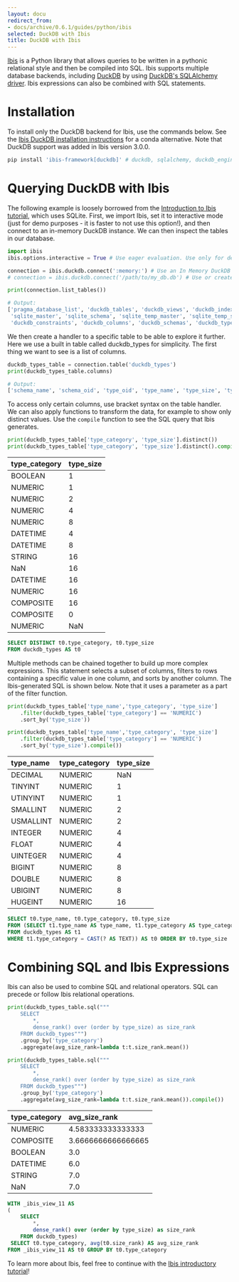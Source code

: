 ```yaml
---
layout: docu
redirect_from:
- docs/archive/0.6.1/guides/python/ibis
selected: DuckDB with Ibis
title: DuckDB with Ibis
---
```


[Ibis](https://ibis-project.org/) is a Python library that allows queries to be written in a pythonic relational style and then be compiled into SQL.
Ibis supports multiple database backends, including [DuckDB](https://ibis-project.org/backends/DuckDB/) by using [DuckDB's SQLAlchemy driver](https://github.com/Mause/duckdb_engine). Ibis expressions can also be combined with SQL statements.

# Installation
To install only the DuckDB backend for Ibis, use the commands below. See the [Ibis DuckDB installation instructions](https://ibis-project.org/backends/DuckDB/) for a conda alternative. Note that DuckDB support was added in Ibis version 3.0.0.
```python
pip install 'ibis-framework[duckdb]' # duckdb, sqlalchemy, duckdb_engine and more are installed as dependencies
```

# Querying DuckDB with Ibis
The following example is loosely borrowed from the [Introduction to Ibis tutorial](https://nbviewer.org/github/ibis-project/ibis-examples/blob/main/tutorial/01-Introduction-to-Ibis.ipynb), which uses SQLite.
First, we import Ibis, set it to interactive mode (just for demo purposes - it is faster to not use this option!), and then connect to an in-memory DuckDB instance. We can then inspect the tables in our database. 

```python
import ibis
ibis.options.interactive = True # Use eager evaluation. Use only for demo purposes!

connection = ibis.duckdb.connect(':memory:') # Use an In Memory DuckDB
# connection = ibis.duckdb.connect('/path/to/my_db.db') # Use or create a physical DuckDB at this path

print(connection.list_tables())
```
```python
# Output:
['pragma_database_list', 'duckdb_tables', 'duckdb_views', 'duckdb_indexes',
 'sqlite_master', 'sqlite_schema', 'sqlite_temp_master', 'sqlite_temp_schema', 
 'duckdb_constraints', 'duckdb_columns', 'duckdb_schemas', 'duckdb_types']
```
We then create a handler to a specific table to be able to explore it further. Here we use a built in table called duckdb_types for simplicity. The first thing we want to see is a list of columns.
```python
duckdb_types_table = connection.table('duckdb_types')
print(duckdb_types_table.columns)
```
```python
# Output:
['schema_name', 'schema_oid', 'type_oid', 'type_name', 'type_size', 'type_category', 'internal']
```
To access only certain columns, use bracket syntax on the table handler. We can also apply functions to transform the data, for example to show only distinct values. Use the `compile` function to see the SQL query that Ibis generates.
```python
print(duckdb_types_table['type_category', 'type_size'].distinct())
print(duckdb_types_table['type_category', 'type_size'].distinct().compile())
```

| type_category | type_size |
|:---|:---|
| BOOLEAN       | 1         |
| NUMERIC       | 1         |
| NUMERIC       | 2         |
| NUMERIC       | 4         |
| NUMERIC       | 8         |
| DATETIME      | 4         |
| DATETIME      | 8         |
| STRING        | 16        |
| NaN           | 16        |
| DATETIME      | 16        |
| NUMERIC       | 16        |
| COMPOSITE     | 16        |
| COMPOSITE     | 0         |
| NUMERIC       | NaN       |

```sql
SELECT DISTINCT t0.type_category, t0.type_size 
FROM duckdb_types AS t0
```

Multiple methods can be chained together to build up more complex expressions. This statement selects a subset of columns, filters to rows containing a specific value in one column, and sorts by another column. The Ibis-generated SQL is shown below. Note that it uses a parameter as a part of the filter function.

```python
print(duckdb_types_table['type_name','type_category', 'type_size']
    .filter(duckdb_types_table['type_category'] == 'NUMERIC')
    .sort_by('type_size'))

print(duckdb_types_table['type_name','type_category', 'type_size']
    .filter(duckdb_types_table['type_category'] == 'NUMERIC')
    .sort_by('type_size').compile())
```

| type_name | type_category | type_size |
|:---|:---|:---|
| DECIMAL   | NUMERIC       | NaN       |
| TINYINT   | NUMERIC       | 1         |
| UTINYINT  | NUMERIC       | 1         |
| SMALLINT  | NUMERIC       | 2         |
| USMALLINT | NUMERIC       | 2         |
| INTEGER   | NUMERIC       | 4         |
| FLOAT     | NUMERIC       | 4         |
| UINTEGER  | NUMERIC       | 4         |
| BIGINT    | NUMERIC       | 8         |
| DOUBLE    | NUMERIC       | 8         |
| UBIGINT   | NUMERIC       | 8         |
| HUGEINT   | NUMERIC       | 16        |

```sql
SELECT t0.type_name, t0.type_category, t0.type_size 
FROM (SELECT t1.type_name AS type_name, t1.type_category AS type_category, t1.type_size AS type_size 
FROM duckdb_types AS t1 
WHERE t1.type_category = CAST(? AS TEXT)) AS t0 ORDER BY t0.type_size
```
# Combining SQL and Ibis Expressions

Ibis can also be used to combine SQL and relational operators. SQL can precede or follow Ibis relational operations. 

```python
print(duckdb_types_table.sql("""
    SELECT 
        *,
        dense_rank() over (order by type_size) as size_rank 
    FROM duckdb_types""")
    .group_by('type_category')   
    .aggregate(avg_size_rank=lambda t:t.size_rank.mean())

print(duckdb_types_table.sql("""
    SELECT 
        *,
        dense_rank() over (order by type_size) as size_rank 
    FROM duckdb_types""")
    .group_by('type_category')   
    .aggregate(avg_size_rank=lambda t:t.size_rank.mean()).compile())
```  

| type_category |   avg_size_rank    |
|:---|:---|
| NUMERIC       | 4.583333333333333  |
| COMPOSITE     | 3.6666666666666665 |
| BOOLEAN       | 3.0                |
| DATETIME      | 6.0                |
| STRING        | 7.0                |
| NaN           | 7.0                |

```sql
WITH _ibis_view_11 AS 
(
    SELECT 
        *,
        dense_rank() over (order by type_size) as size_rank 
    FROM duckdb_types)
 SELECT t0.type_category, avg(t0.size_rank) AS avg_size_rank 
FROM _ibis_view_11 AS t0 GROUP BY t0.type_category
```

To learn more about Ibis, feel free to continue with the [Ibis introductory tutorial](https://nbviewer.org/github/ibis-project/ibis-examples/blob/main/tutorial/02-Aggregates-Joins.ipynb)!